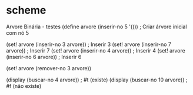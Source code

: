 # scheme
Arvore Binária - testes
  (define arvore (inserir-no 5 '()))   ; Criar árvore inicial com nó 5

  (set! arvore (inserir-no 3 arvore))  ; Inserir 3
  (set! arvore (inserir-no 7 arvore))  ; Inserir 7
  (set! arvore (inserir-no 4 arvore))  ; Inserir 4
  (set! arvore (inserir-no 6 arvore))  ; Inserir 6

  (set! arvore (remover-no 3 arvore))

  (display (buscar-no 4 arvore))  ; #t (existe)
  (display (buscar-no 10 arvore))  ; #f (não existe)
